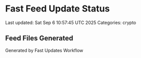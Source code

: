 # Fast Feed Update Status
Last updated: Sat Sep  6 10:57:45 UTC 2025
Categories: crypto

## Feed Files Generated

Generated by Fast Updates Workflow
